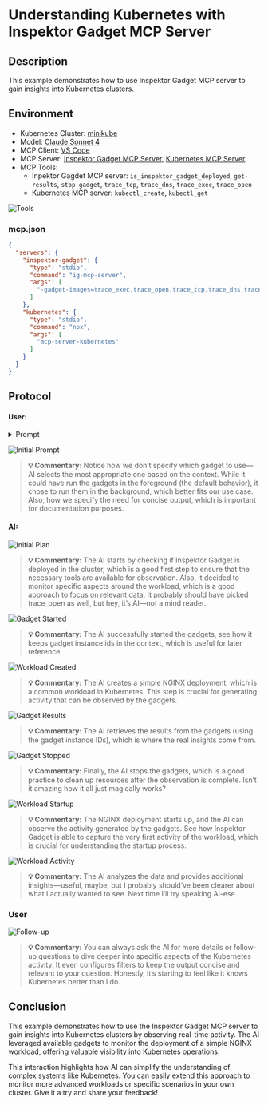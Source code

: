 # Understanding Kubernetes with Inspektor Gadget MCP Server

## Description
This example demonstrates how to use Inspektor Gadget MCP server to gain insights into Kubernetes clusters.

## Environment
- Kubernetes Cluster: [minikube](https://github.com/kubernetes/minikube)
- Model: [Claude Sonnet 4](https://www.anthropic.com/claude/sonnet)
- MCP Client: [VS Code](https://code.visualstudio.com/docs/copilot/chat/mcp-servers)
- MCP Server: [Inspektor Gadget MCP Server](https://github.com/inspektor-gadget/ig-mcp-server), [Kubernetes MCP Server](https://github.com/Flux159/mcp-server-kubernetes)
- MCP Tools:
    - Inpektor Gagdet MCP server: `is_inspektor_gadget_deployed`, `get-results`, `stop-gadget`, `trace_tcp`, `trace_dns`, `trace_exec`, `trace_open`
    - Kubernetes MCP server: `kubectl_create`, `kubectl_get`
  
![Tools](../../media/kubernetes/understanding-kubernetes/tools.png)

### mcp.json

```json
{
  "servers": {
    "inspektor-gadget": {
      "type": "stdio",
      "command": "ig-mcp-server",
      "args": [
        "-gadget-images=trace_exec,trace_open,trace_tcp,trace_dns,traceloop"
      ]
    },
    "kubernetes": {
      "type": "stdio",
      "command": "npx",
      "args": [
        "mcp-server-kubernetes"
      ]
    }
  }
}
```

## Protocol

#### User:

<details>
  <summary>Prompt</summary>
  Hi, I want to understand what happens behind the scenes in Kubernetes during typical operations. To do this, I’d like to use Inspektor Gadget to observe real-time activity. Here's the idea:

  - Start a few relevant gadgets
  - Create a simple NGINX deployment.  
  - Observe and analyze the output from the gadgets to understand what happens inside the cluster during deployment.

  Please keep the output concise since I want to document this interaction!
</details>

![Initial Prompt](../../media/kubernetes/understanding-kubernetes/initial-prompt.png)

> **💡 Commentary:** Notice how we don’t specify which gadget to use—AI selects the most appropriate one based on the context. While it could have run the gadgets in the foreground (the default behavior), it chose to run them in the background, which better fits our use case.
> Also, how we specify the need for concise output, which is important for documentation purposes.

#### AI:

![Initial Plan](../../media/kubernetes/understanding-kubernetes/initial-plan.png)

> **💡 Commentary:** The AI starts by checking if Inspektor Gadget is deployed in the cluster, which is a good first step to ensure that the necessary tools are available for observation.
> Also, it decided to monitor specific aspects around the workload, which is a good approach to focus on relevant data. It probably should have picked trace_open as well, but hey, it’s AI—not a mind reader.

![Gadget Started](../../media/kubernetes/understanding-kubernetes/gadget-run.png)

> **💡 Commentary:** The AI successfully started the gadgets, see how it keeps gadget instance ids in the context, which is useful for later reference.

![Workload Created](../../media/kubernetes/understanding-kubernetes/workload-creation.png)

> **💡 Commentary:** The AI creates a simple NGINX deployment, which is a common workload in Kubernetes. This step is crucial for generating activity that can be observed by the gadgets.

![Gadget Results](../../media/kubernetes/understanding-kubernetes/gadget-results.png)

> **💡 Commentary:** The AI retrieves the results from the gadgets (using the gadget instance IDs), which is where the real insights come from.

![Gadget Stopped](../../media/kubernetes/understanding-kubernetes/gadget-stop.png)

> **💡 Commentary:** Finally, the AI stops the gadgets, which is a good practice to clean up resources after the observation is complete. Isn’t it amazing how it all just magically works?

![Workload Startup](../../media/kubernetes/understanding-kubernetes/workload-startup.png)

> **💡 Commentary:** The NGINX deployment starts up, and the AI can observe the activity generated by the gadgets. See how Inspektor Gadget is able to capture the very first activity of the workload, which is crucial for understanding the startup process.

![Workload Activity](../../media/kubernetes/understanding-kubernetes/workload-activity.png)

> **💡 Commentary:** The AI analyzes the data and provides additional insights—useful, maybe, but I probably should’ve been clearer about what I actually wanted to see. Next time I’ll try speaking AI-ese.

### User

![Follow-up](../../media/kubernetes/understanding-kubernetes/follow-up.png)

> **💡 Commentary:** You can always ask the AI for more details or follow-up questions to dive deeper into specific aspects of the Kubernetes activity. It even configures filters to keep the output concise and relevant to your question.
Honestly, it’s starting to feel like it knows Kubernetes better than I do.

## Conclusion

This example demonstrates how to use the Inspektor Gadget MCP server to gain insights into Kubernetes clusters by observing real-time activity. The AI leveraged available gadgets to monitor the deployment of a simple NGINX workload, offering valuable visibility into Kubernetes operations.

This interaction highlights how AI can simplify the understanding of complex systems like Kubernetes. You can easily extend this approach to monitor more advanced workloads or specific scenarios in your own cluster. Give it a try and share your feedback!